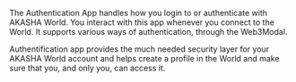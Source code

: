 The Authentication App handles how you login to or authenticate with AKASHA World. You interact with this app whenever you connect to the World. It supports various ways of authentication, through the Web3Modal.

Authentification app provides the much needed security layer for your AKASHA World account and helps create a profile in the World and make sure that you, and only you, can access it.
